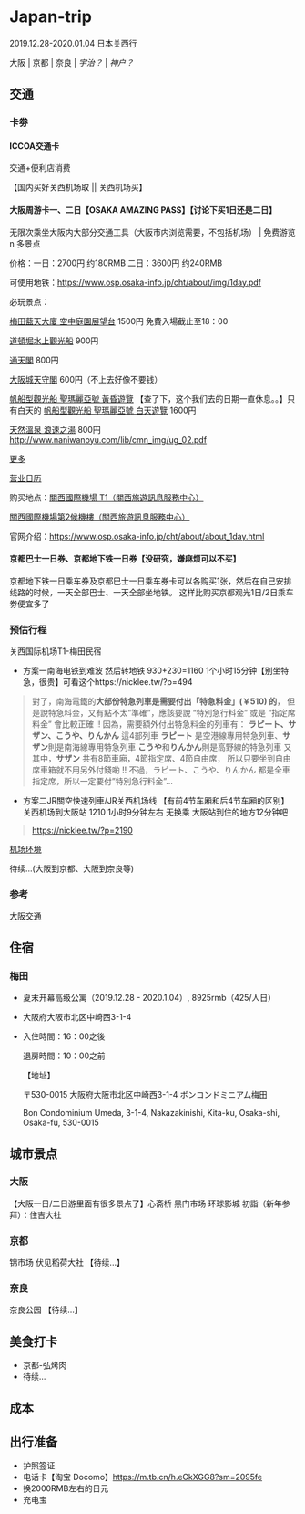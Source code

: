 # Japan-trip

2019.12.28-2020.01.04 日本关西行

大阪 | 京都 | 奈良 | *宇治？* | *神户？*

## 交通

### 卡劵

#### ICCOA交通卡

交通+便利店消费

【国内买好关西机场取 || 关西机场买】

#### 大阪周游卡一、二日【OSAKA AMAZING PASS】【讨论下买1日还是二日】

无限次乘坐大阪内大部分交通工具（大阪市内浏览需要，不包括机场） | 免费游览 n 多景点

价格：一日：2700円 约180RMB 二日：3600円 约240RMB

可使用地铁：https://www.osp.osaka-info.jp/cht/about/img/1day.pdf

必玩景点：

[梅田藍天大廈 空中庭園展望台](https://www.osp.osaka-info.jp/cht/facility/detail?id=7) 1500円 免費入場截止至18：00

[道頓堀水上觀光船](https://www.osp.osaka-info.jp/cht/facility/detail?id=4) 900円

[通天閣](https://www.osp.osaka-info.jp/cht/facility/detail?id=14) 800円

[大阪城天守閣](https://www.osp.osaka-info.jp/cht/facility/detail?id=21) 600円（不上去好像不要钱）

[帆船型觀光船 聖瑪麗亞號 黃昏遊覽](https://www.osp.osaka-info.jp/cht/facility/detail?id=35) 【查了下，这个我们去的日期一直休息。。】只有白天的 [帆船型觀光船 聖瑪麗亞號 白天遊覽](https://www.osp.osaka-info.jp/cht/facility/detail?id=34) 1600円

[天然溫泉 浪速之湯](https://www.osp.osaka-info.jp/cht/facility/detail?id=9) 800円 http://www.naniwanoyu.com/lib/cmn_img/ug_02.pdf

[更多](https://www.osp.osaka-info.jp/cht/facility/free)

[营业日历](https://www.osp.osaka-info.jp/cht/calendar/index?targeted=20200101)

购买地点：[關西國際機場 T1（關西旅遊訊息服務中心）](http://www.tourist-information-center.jp/kansai/cc/kix/)

[關西國際機場第2候機樓（關西旅遊訊息服務中心）](https://www.tourist-information-center.jp/kansai/cc/kixt2/)

官网介绍：https://www.osp.osaka-info.jp/cht/about/about_1day.html

#### 京都巴士一日券、京都地下铁一日券【没研究，嫌麻烦可以不买】

京都地下铁一日乘车券及京都巴士一日乘车券卡可以各购买1张，然后在自己安排线路的时候，一天全部巴士、一天全部坐地铁。
这样比购买京都观光1日/2日乘车劵便宜多了

### 预估行程

关西国际机场T1-梅田民宿

- 方案一南海电铁到难波 然后转地铁 930+230=1160 1个小时15分钟【别坐特急，很贵】可看这个https://nicklee.tw/?p=494

> 對了，南海電鐵的**大部份特急列車是需要付出「特急料金」(￥510) 的**，
> 但是說特急料金，又有點不太”準確”，應該要說 “特別急行料金” 或是 “指定席料金” 會比較正確 !!
> 因為，需要額外付出特急料金的列車有：
> **ラピート、サザン、こうや、りんかん** 這4部列車
> **ラピート** 是空港線專用特急列車、**サザン**則是南海線專用特急列車
> **こうや**和**りんかん**則是高野線的特急列車
> 又其中，**サザン** 共有8節車廂，4節指定席、4節自由席，
> 所以只要坐到自由席車箱就不用另外付錢喲 !!
> 不過，ラピート、こうや、りんかん 都是全車指定席，所以一定要付”特別急行料金”…

- 方案二JR關空快速列車/JR关西机场线 【有前4节车厢和后4节车厢的区别】 关西机场到大阪站 1210 1小时9分钟左右 无换乘 大阪站到住的地方12分钟吧

> https://nicklee.tw/?p=2190

[机场环境](https://nicklee.tw/?p=754)

待续...(大阪到京都、大阪到奈良等)

### 参考

[大阪交通](https://nicklee.tw/?page_id=21023)

## 住宿

### 梅田
* 夏末开幕高级公寓（2019.12.28 - 2020.1.04）, 8925rmb（425/人日）

* 大阪府大阪市北区中崎西3-1-4 

* 入住時間：16：00之後

  退房時間：10：00之前

  【地址】

  〒530-0015 大阪府大阪市北区中崎西3-1-4 ボンコンドミニアム梅田

  Bon Condominium Umeda, 3-1-4, Nakazakinishi, Kita-ku, Osaka-shi, Osaka-fu, 530-0015

## 城市景点

### 大阪

【大阪一日/二日游里面有很多景点了】心斋桥 黑门市场 环球影城 初詣（新年参拜）：住吉大社

### 京都

锦市场 伏见稻荷大社 【待续...】

### 奈良

奈良公园 【待续...】

## 美食打卡

- 京都-弘烤肉
- 待续...

## 成本

## 出行准备

- 护照签证
- 电话卡【淘宝 Docomo】https://m.tb.cn/h.eCkXGG8?sm=2095fe
- 换2000RMB左右的日元
- 充电宝


